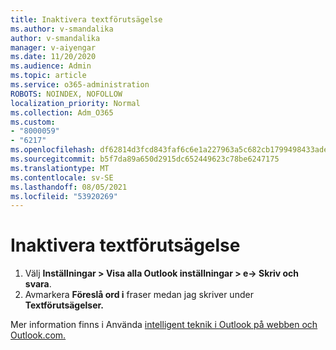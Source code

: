 ```yaml
---
title: Inaktivera textförutsägelse
ms.author: v-smandalika
author: v-smandalika
manager: v-aiyengar
ms.date: 11/20/2020
ms.audience: Admin
ms.topic: article
ms.service: o365-administration
ROBOTS: NOINDEX, NOFOLLOW
localization_priority: Normal
ms.collection: Adm_O365
ms.custom:
- "8000059"
- "6217"
ms.openlocfilehash: df62814d3fcd843faf6c6e1a227963a5c682cb1799498433ade15ab1b9e9a6fe
ms.sourcegitcommit: b5f7da89a650d2915dc652449623c78be6247175
ms.translationtype: MT
ms.contentlocale: sv-SE
ms.lasthandoff: 08/05/2021
ms.locfileid: "53920269"
---
```

# <a name="turn-off-text-predictions"></a>Inaktivera textförutsägelse

1. Välj **Inställningar > Visa alla Outlook inställningar > e-> Skriv och svara**.
2. Avmarkera **Föreslå ord i** fraser medan jag skriver under **Textförutsägelser.**

Mer information finns i Använda [intelligent teknik i Outlook på webben och Outlook.com.](https://support.microsoft.com/office/use-intelligent-technology-in-outlook-on-the-web-and-outlook-com-24b30683-8340-4b69-b8ac-4193ec528a70)